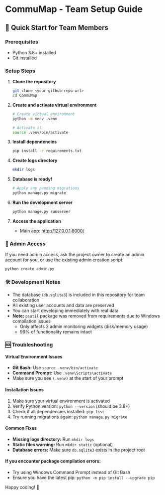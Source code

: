 # CommuMap - Team Setup Guide

## 🚀 Quick Start for Team Members

### Prerequisites
- Python 3.8+ installed
- Git installed

### Setup Steps

1. **Clone the repository**
   ```bash
   git clone <your-github-repo-url>
   cd CommuMap
   ```

2. **Create and activate virtual environment**
   ```bash
   # Create virtual environment
   python -m venv .venv
   
   # Activate it
   source .venv/bin/activate

3. **Install dependencies**
   ```bash
   pip install -r requirements.txt
   ```

4. **Create logs directory**
   ```bash
   mkdir logs
   ```

5. **Database is ready!**
   ```bash
   # Apply any pending migrations
   python manage.py migrate
   ```

6. **Run the development server**
   ```bash
   python manage.py runserver
   ```

7. **Access the application**
   - Main app: http://127.0.0.1:8000/

### 🔑 Admin Access

If you need admin access, ask the project owner to create an admin account for you, or use the existing admin creation script:

```bash
python create_admin.py
```

### 🛠️ Development Notes

- The database (`db.sqlite3`) is included in this repository for team collaboration
- All existing user accounts and data are preserved
- You can start developing immediately with real data
- **Note:** `psutil` package was removed from requirements due to Windows compilation issues
  - Only affects 2 admin monitoring widgets (disk/memory usage)
  - 99% of functionality remains intact

### 🆘 Troubleshooting

#### **Virtual Environment Issues**
- **Git Bash:** Use `source .venv/bin/activate`
- **Command Prompt:** Use `.venv\Scripts\activate`
- Make sure you see `(.venv)` at the start of your prompt

#### **Installation Issues**
1. Make sure your virtual environment is activated
2. Verify Python version: `python --version` (should be 3.8+)
3. Check if all dependencies installed: `pip list`
4. Try running migrations again: `python manage.py migrate`

#### **Common Fixes**
- **Missing logs directory:** Run `mkdir logs`
- **Static files warning:** Run `mkdir static` (optional)
- **Database errors:** Make sure `db.sqlite3` exists in the project root

#### **If you encounter package compilation errors:**
- Try using Windows Command Prompt instead of Git Bash
- Ensure you have the latest pip: `python -m pip install --upgrade pip`

Happy coding! 🎉

